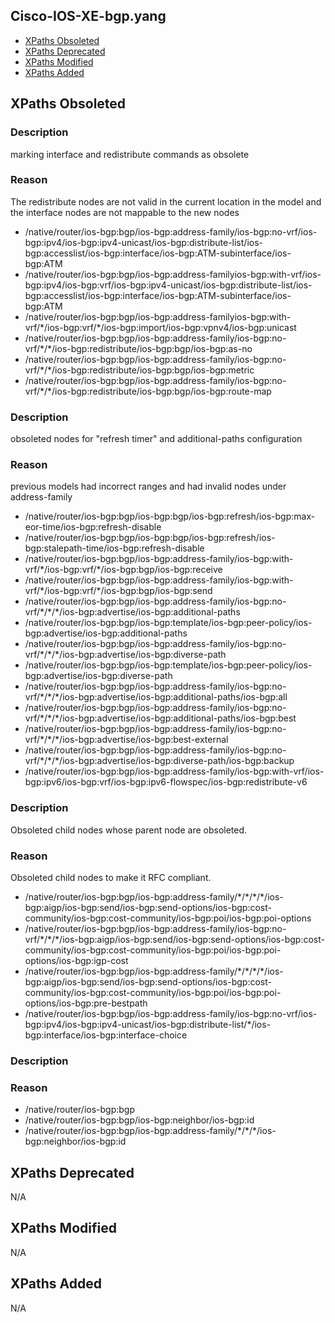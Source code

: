 ## Cisco-IOS-XE-bgp.yang

- [XPaths Obsoleted](#xpaths-obsoleted)
- [XPaths Deprecated](#xpaths-deprecated)
- [XPaths Modified](#xpaths-modified)
- [XPaths Added](#xpaths-added)

## XPaths Obsoleted

### Description
marking interface and redistribute commands as obsolete

### Reason
The redistribute nodes are not valid in the current location in the model and the interface nodes are not mappable to the new nodes

- /native/router/ios-bgp:bgp/ios-bgp:address-family/ios-bgp:no-vrf/ios-bgp:ipv4/ios-bgp:ipv4-unicast/ios-bgp:distribute-list/ios-bgp:accesslist/ios-bgp:interface/ios-bgp:ATM-subinterface/ios-bgp:ATM
- /native/router/ios-bgp:bgp/ios-bgp:address-familyios-bgp:with-vrf/ios-bgp:ipv4/ios-bgp:vrf/ios-bgp:ipv4-unicast/ios-bgp:distribute-list/ios-bgp:accesslist/ios-bgp:interface/ios-bgp:ATM-subinterface/ios-bgp:ATM
- /native/router/ios-bgp:bgp/ios-bgp:address-familyios-bgp:with-vrf/\*/ios-bgp:vrf/\*/ios-bgp:import/ios-bgp:vpnv4/ios-bgp:unicast
- /native/router/ios-bgp:bgp/ios-bgp:address-family/ios-bgp:no-vrf/\*/\*/ios-bgp:redistribute/ios-bgp:bgp/ios-bgp:as-no
- /native/router/ios-bgp:bgp/ios-bgp:address-family/ios-bgp:no-vrf/\*/\*/ios-bgp:redistribute/ios-bgp:bgp/ios-bgp:metric
- /native/router/ios-bgp:bgp/ios-bgp:address-family/ios-bgp:no-vrf/\*/\*/ios-bgp:redistribute/ios-bgp:bgp/ios-bgp:route-map

### Description
obsoleted nodes for "refresh timer" and additional-paths configuration

### Reason
previous models had incorrect ranges and had invalid nodes under address-family

- /native/router/ios-bgp:bgp/ios-bgp:bgp/ios-bgp:refresh/ios-bgp:max-eor-time/ios-bgp:refresh-disable
- /native/router/ios-bgp:bgp/ios-bgp:bgp/ios-bgp:refresh/ios-bgp:stalepath-time/ios-bgp:refresh-disable
- /native/router/ios-bgp:bgp/ios-bgp:address-family/ios-bgp:with-vrf/\*/ios-bgp:vrf/\*/ios-bgp:bgp/ios-bgp:receive
- /native/router/ios-bgp:bgp/ios-bgp:address-family/ios-bgp:with-vrf/\*/ios-bgp:vrf/\*/ios-bgp:bgp/ios-bgp:send
- /native/router/ios-bgp:bgp/ios-bgp:address-family/ios-bgp:no-vrf/\*/\*/\*/ios-bgp:advertise/ios-bgp:additional-paths
- /native/router/ios-bgp:bgp/ios-bgp:template/ios-bgp:peer-policy/ios-bgp:advertise/ios-bgp:additional-paths
- /native/router/ios-bgp:bgp/ios-bgp:address-family/ios-bgp:no-vrf/\*/\*/\*/ios-bgp:advertise/ios-bgp:diverse-path
- /native/router/ios-bgp:bgp/ios-bgp:template/ios-bgp:peer-policy/ios-bgp:advertise/ios-bgp:diverse-path
- /native/router/ios-bgp:bgp/ios-bgp:address-family/ios-bgp:no-vrf/\*/\*/\*/ios-bgp:advertise/ios-bgp:additional-paths/ios-bgp:all
- /native/router/ios-bgp:bgp/ios-bgp:address-family/ios-bgp:no-vrf/\*/\*/\*/ios-bgp:advertise/ios-bgp:additional-paths/ios-bgp:best
- /native/router/ios-bgp:bgp/ios-bgp:address-family/ios-bgp:no-vrf/\*/\*/\*/ios-bgp:advertise/ios-bgp:best-external
- /native/router/ios-bgp:bgp/ios-bgp:address-family/ios-bgp:no-vrf/\*/\*/\*/ios-bgp:advertise/ios-bgp:diverse-path/ios-bgp:backup
- /native/router/ios-bgp:bgp/ios-bgp:address-family/ios-bgp:with-vrf/ios-bgp:ipv6/ios-bgp:vrf/ios-bgp:ipv6-flowspec/ios-bgp:redistribute-v6

### Description
Obsoleted child nodes whose parent node are obsoleted.

### Reason
Obsoleted child nodes to make it RFC compliant.

- /native/router/ios-bgp:bgp/ios-bgp:address-family/\*/\*/\*/\*/ios-bgp:aigp/ios-bgp:send/ios-bgp:send-options/ios-bgp:cost-community/ios-bgp:cost-community/ios-bgp:poi/ios-bgp:poi-options
- /native/router/ios-bgp:bgp/ios-bgp:address-family/ios-bgp:no-vrf/\*/\*/\*/ios-bgp:aigp/ios-bgp:send/ios-bgp:send-options/ios-bgp:cost-community/ios-bgp:cost-community/ios-bgp:poi/ios-bgp:poi-options/ios-bgp:igp-cost
- /native/router/ios-bgp:bgp/ios-bgp:address-family/\*/\*/\*/\*/ios-bgp:aigp/ios-bgp:send/ios-bgp:send-options/ios-bgp:cost-community/ios-bgp:cost-community/ios-bgp:poi/ios-bgp:poi-options/ios-bgp:pre-bestpath
- /native/router/ios-bgp:bgp/ios-bgp:address-family/ios-bgp:no-vrf/ios-bgp:ipv4/ios-bgp:ipv4-unicast/ios-bgp:distribute-list/\*/ios-bgp:interface/ios-bgp:interface-choice

### Description


### Reason

- /native/router/ios-bgp:bgp
- /native/router/ios-bgp:bgp/ios-bgp:neighbor/ios-bgp:id
- /native/router/ios-bgp:bgp/ios-bgp:address-family/\*/\*/\*/ios-bgp:neighbor/ios-bgp:id

## XPaths Deprecated

N/A

## XPaths Modified

N/A

## XPaths Added

N/A
